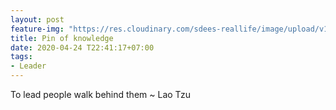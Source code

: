 ```yaml
---
layout: post
feature-img: "https://res.cloudinary.com/sdees-reallife/image/upload/v1555658919/sample_feature_img.png"
title: Pin of knowledge
date: 2020-04-24 T22:41:17+07:00
tags:
- Leader
---
```

To lead people walk behind them ~ Lao Tzu

<i class="fa fa-child" style="color:plum"></i>
